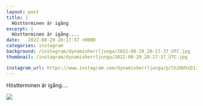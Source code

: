 ```yaml
---
layout: post
title: |
  Höstterminen är igång
excerpt: |
  Höstterminen är igång....
date:   2022-08-29 20:17:37 +0000
categories: instagram
background: /instagram/dynamixherrljunga/2022-08-29_20-17-37_UTC.jpg
thumbnail: /instagram/dynamixherrljunga/2022-08-29_20-17-37_UTC.jpg

instagram_url: https://www.instagram.com/dynamixherrljunga/p/Ch20UVsD1iL
---
```

Höstterminen är igång....



<img src='{{ site.baseurl }}/instagram/dynamixherrljunga/2022-08-29_20-17-37_UTC.jpg' class='img-fluid' />
